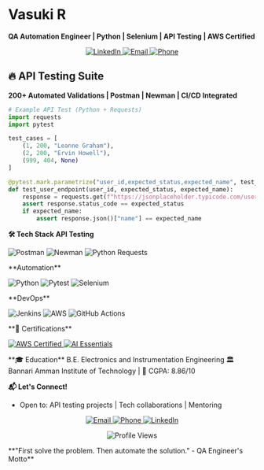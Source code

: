 # Vasuki R  
**QA Automation Engineer | Python | Selenium | API Testing | AWS Certified**  

<p align="center">
  <a href="www.linkedin.com/in/vasuki-rajendran-b64b6616b">
    <img src="https://img.shields.io/badge/LinkedIn-Connect-blue?style=for-the-badge&logo=linkedin" alt="LinkedIn">
  </a>
  <a href="mailto:vasukiraj01@gmail.com">
    <img src="https://img.shields.io/badge/Email-vasukiraj01@gmail.com-red?style=for-the-badge&logo=gmail" alt="Email">
  </a>
  <a href="tel:+918903675422">
    <img src="https://img.shields.io/badge/Phone-%2B918903675422-green?style=for-the-badge&logo=telegram" alt="Phone">
  </a>
</p>

## 🔥 API Testing Suite  
**200+ Automated Validations | Postman | Newman | CI/CD Integrated**  

```python
# Example API Test (Python + Requests)
import requests
import pytest

test_cases = [
    (1, 200, "Leanne Graham"),
    (2, 200, "Ervin Howell"),
    (999, 404, None)
]

@pytest.mark.parametrize("user_id,expected_status,expected_name", test_cases)
def test_user_endpoint(user_id, expected_status, expected_name):
    response = requests.get(f"https://jsonplaceholder.typicode.com/users/{user_id}")
    assert response.status_code == expected_status
    if expected_name:
        assert response.json()["name"] == expected_name
```
**🛠️ Tech Stack**
**API Testing**
<p> <img src="https://img.shields.io/badge/Postman-FF6C37?logo=postman&logoColor=white" alt="Postman"> <img src="https://img.shields.io/badge/Newman-7E57C2?logo=postman&logoColor=white" alt="Newman"> <img src="https://img.shields.io/badge/Python_Requests-3776AB?logo=python&logoColor=white" alt="Python Requests"> </p>
**Automation**
<p> <img src="https://img.shields.io/badge/Python-3776AB?logo=python&logoColor=white" alt="Python"> <img src="https://img.shields.io/badge/Pytest-0A9EDC?logo=pytest&logoColor=white" alt="Pytest"> <img src="https://img.shields.io/badge/Selenium-43B02A?logo=selenium&logoColor=white" alt="Selenium"> </p>
**DevOps**
<p> <img src="https://img.shields.io/badge/Jenkins-D24939?logo=jenkins&logoColor=white" alt="Jenkins"> <img src="https://img.shields.io/badge/AWS-232F3E?logo=amazonaws&logoColor=white" alt="AWS"> <img src="https://img.shields.io/badge/GitHub_Actions-2088FF?logo=githubactions&logoColor=white" alt="GitHub Actions"> </p>
**📜 Certifications**
<p> <a href="https://www.credly.com"> <img src="https://img.shields.io/badge/AWS_Certified_Developer-FF9900?logo=amazonaws&logoColor=white" alt="AWS Certified"> </a> <a href="https://mphasis.com"> <img src="https://img.shields.io/badge/Mphasis_AI_Essentials-005571?logo=ai&logoColor=white" alt="AI Essentials"> </a> </p>
**🎓 Education**
B.E. Electronics and Instrumentation Engineering
🏛️ Bannari Amman Institute of Technology | 🎯 CGPA: 8.86/10

**📬 Let's Connect!**
+ Open to: API testing projects | Tech collaborations | Mentoring
<p align="center"> <a href="mailto:vasukiraj01@gmail.com"> <img src="https://img.shields.io/badge/Email_Me-vasukiraj01@gmail.com-D14836?style=flat&logo=gmail" alt="Email"> </a> <a href="tel:+918903675422"> <img src="https://img.shields.io/badge/Call_Me-%2B918903675422-25D366?style=flat&logo=whatsapp" alt="Phone"> </a> <a href="www.linkedin.com/in/vasuki-rajendran-b64b6616b"> <img src="https://img.shields.io/badge/Connect_on_LinkedIn-0A66C2?style=flat&logo=linkedin" alt="LinkedIn"> </a> </p><p align="center"> <img src="https://komarev.com/ghpvc/?username=yourgithubusername&label=Profile%20Views&color=blueviolet&style=flat" alt="Profile Views"> </p>
**"First solve the problem. Then automate the solution." - QA Engineer's Motto**
